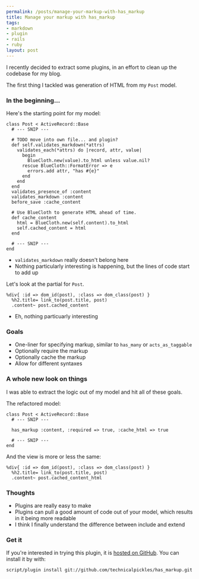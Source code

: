 ```yaml
--- 
permalink: /posts/manage-your-markup-with-has_markup
title: Manage your markup with has_markup
tags: 
- markdown
- plugin
- rails
- ruby
layout: post
---
```

I recently decided to extract some plugins, in an effort to clean up the codebase for my blog.

The first thing I tackled was generation of HTML from my `Post` model.

### In the beginning...

Here's the starting point for my model:

<pre><code class="ruby">class Post < ActiveRecord::Base
  # --- SNIP ---

  # TODO move into own file... and plugin?
  def self.validates_markdown(*attrs)
    validates_each(*attrs) do |record, attr, value|
      begin
        BlueCloth.new(value).to_html unless value.nil?
      rescue BlueCloth::FormatError => e
        errors.add attr, "has #{e}"
      end
    end
  end
  validates_presence_of :content
  validates_markdown :content
  before_save :cache_content

  # Use BlueCloth to generate HTML ahead of time.
  def cache_content
    html = BlueCloth.new(self.content).to_html
    self.cached_content = html
  end

  # --- SNIP ---
end</code></pre>

 * `validates_markdown` really doesn't belong here
 * Nothing particularly interesting is happening, but the lines of code start to add up
    
Let's look at the partial for `Post`.

<pre><code class="haml">%div{ :id => dom_id(post), :class => dom_class(post) }
  %h2.title= link_to(post.title, post)
  .content~ post.cached_content</code></pre>
  
 * Eh, nothing particuarly interesting
 
### Goals

 * One-liner for specifying markup, similar to `has_many` or `acts_as_taggable`
 * Optionally require the markup
 * Optionally cache the markup
 * Allow for different syntaxes

### A whole new look on things

I was able to extract the logic out of my model and hit all of these goals.

The refactored model:

<pre><code class="ruby">class Post < ActiveRecord::Base
  # --- SNIP ---

  has_markup :content, :required => true, :cache_html => true

  # --- SNIP ---
end</pre></code>
    
And the view is more or less the same:

    %div{ :id => dom_id(post), :class => dom_class(post) }
      %h2.title= link_to(post.title, post)
      .content~ post.cached_content_html

### Thoughts

 * Plugins are really easy to make
 * Plugins can pull a good amount of code out of your model, which results in it being more readable
 * I think I finally understand the difference between include and extend

### Get it
 
If you're interested in trying this plugin, it is [hosted on GitHub](https://github.com/technicalpickles/has_markup/tree). You can install it by with:

    script/plugin install git://github.com/technicalpickles/has_markup.git 